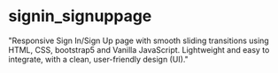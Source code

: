 # signin_signuppage
"Responsive Sign In/Sign Up page with smooth sliding transitions using HTML, CSS, bootstrap5 and Vanilla JavaScript. Lightweight and easy to integrate, with a clean, user-friendly design (UI)."
